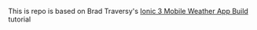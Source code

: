 This is repo is based on Brad Traversy's [Ionic 3 Mobile Weather App Build](https://www.youtube.com/watch?v=qs2n_poLarc) tutorial